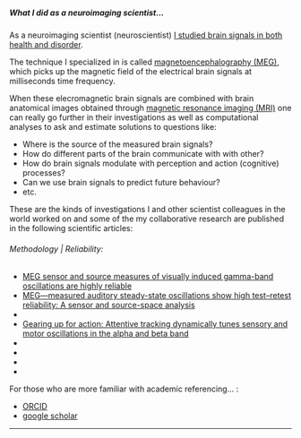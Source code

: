 ##### What I did as a neuroimaging scientist...

As a neuroimaging scientist (neuroscientist) [I studied brain signals in both health and disorder](https://github.com/hengrumay/brain_dances). 

The technique I specialized in is called [magnetoencephalography (MEG)](http://megcommunity.org/what-is-meg), 
which picks up the magnetic field of the electrical brain signals at milliseconds time frequency. 

When these elecromagnetic brain signals are combined with brain anatomical images obtained through 
[magnetic resonance imaging (MRI)](https://en.wikipedia.org/wiki/Magnetic_resonance_imaging) 
one can really go further in their investigations as well as computational analyses to ask and estimate solutions to questions 
like: 
  - Where is the source of the measured brain signals? 
  - How do different parts of the brain communicate with with other?
  - How do brain signals modulate with perception and action (cognitive) processes? 
  - Can we use brain signals to predict future behaviour? 
  - etc. 

These are the kinds of investigations I and other scientist colleagues in the world worked on
and some of the my collaborative research are published in the following scientific articles:

###### Methodology | Reliability: 
- [MEG sensor and source measures of visually induced gamma-band oscillations are highly reliable](https://doi.org/10.1016/j.neuroimage.2016.05.006)
- [MEG—measured auditory steady-state oscillations show high test–retest reliability: A sensor and source-space analysis](https://doi.org/10.1016/j.neuroimage.2015.07.055)
- []()
- [Gearing up for action: Attentive tracking dynamically tunes sensory and motor oscillations in the alpha and beta band](https://doi.org/10.1016/j.neuroimage.2013.04.120)
- []()
- []()
- []()
- []()


For those who are more familiar with academic referencing... :     
<!-- (- [ResearchGate](https://www.researchgate.net/profile/H_Rm_Tan2) ) --> 
- [ORCID](http://orcid.org/0000-0003-2109-0781)   
- [google scholar](https://scholar.google.com/citations?hl=en&user=dYvmLyMAAAAJ&view_op=list_works&gmla=AJsN-F605v5T0dj_KdhP2FNbxZXz5HDUnEoZWVTI6Z-ZmGvPtEdL5GJMKF8bZ36DB667bQQiaMz1_o1LR76E2xQPOu_4IagLBg)  

-----


